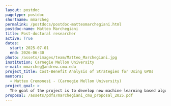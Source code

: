 ```yaml
---
layout: postdoc
pagetype: postdoc
shortname: mmarcheg
permalink: /postdocs/postdoc-matteomarchegiani.html
postdoc-name: Matteo Marchegiani
title: Post-doctoral researcher
active: True
dates:
  start: 2025-07-01
  end: 2026-06-30
photo: /assets/images/team/Matteo_Marchegiani.jpg
institution: Carnegie Mellon University
e-mail: mmarcheg@andrew.cmu.edu
project_title: Cost-Benefit Analysis of Strategies for Using GPUs
mentors:
  - Matteo Cremonesi - (Carnegie Mellon University)
project_goal: >
  The goal of the project is to develop new machine learning based algorithms for fast and efficient reconstruction of the HGCAL detector at the HL-LHC.
proposal: /assets/pdfs/marchegiani_cmu_proposal_2025.pdf
---
```

